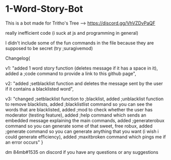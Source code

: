 # 1-Word-Story-Bot
This is a bot made for Tritho's Tree --> https://discord.gg/VhVZDvPaQF

really inefficient code (i suck at js and programming in general)

I didn't include some of the fun commands in the file because they are supposed to be secret (try ;suragivemod)


Changelog{

v1: "added 1 word story function (deletes message if it has a space in it), 
    added a ;code command to provide a link to this github page",
    
v2: "added ;setblacklist function and deletes the message sent by the user if it contains a blacklisted word",

v3: "changed ;setblacklist function to ;blacklist, 
    added ;unblacklist function to remove blacklists, 
    added ;blacklistlist command so you can see the words that are blacklisted, 
    added ;mod to check whether the user has moderator (testing feature), 
    added ;help command which sends an embedded message explaining the main commands, 
    added ;generaterobux command so you can generate some of that sweet, free robux, 
    added ;generate command so you can generate anything that you want (i wish i could generate efficiency), 
    added ;maxitbroken command which pings me if an error occurs" 
}


dm 84mb#1535 on discord if you have any questions or any suggestions
